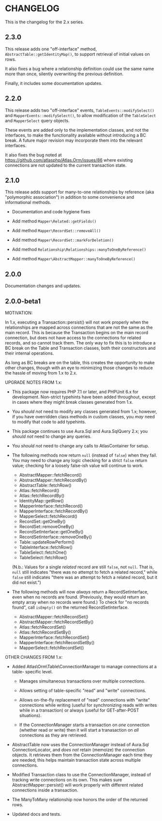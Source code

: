 # CHANGELOG

This is the changelog for the 2.x series.

## 2.3.0

This release adds one "off-interface" method, `AbstractTable::getIdentityMap()`,
to support retrieval of initial values on rows.

It also fixes a bug where a relationship definition could use the same name more
than once, silently overwriting the previous definition.

Finally, it includes some documentation updates.

## 2.2.0

This release adds two "off-interface" events, `TableEvents::modifySelect()` and
`MapperEvents::modifySelect()`, to allow modification of the `TableSelect` and
`MapperSelect` query objects.

These events are added only to the implementation classes, and not the
interfaces, to make the functionality available without introducing a BC break.
A future major revision may incorporate them into the relevant interfaces.

It also fixes the bug noted at <https://github.com/atlasphp/Atlas.Orm/issues/86>
where existing connections are not updated to the current transaction state.

## 2.1.0

This release adds support for many-to-one relationships by reference (aka
"polymorphic association") in addition to some convenience and informational
methods.

- Documentation and code hygiene fixes

- Add method `Mapper\Related::getFields()`

- Add method `Mapper\RecordSet::removeAll()`

- Add method `Mapper\RecordSet::markForDeletion()`

- Add method `Relationship\Relationships::manyToOneByReference()`

- Add method `Mapper\AbstractMapper::manyToOneByReference()`

## 2.0.0

Documentation changes and updates.

## 2.0.0-beta1

MOTIVATION:

In 1.x, executing a Transaction::persist() will not work properly when the
relationships are mapped across connections that are not the same as the main
record. This is because the Transaction begins on the main record connection,
but does not have access to the connections for related records, and so cannot
track them. The only way to fix this is to introduce a BC break on the Table and
Transaction classes, both their constructors and their internal operations.

As long as BC breaks are on the table, this creates the opportunity to make
other changes, though with an eye to minimizing those changes to reduce the
hassle of moving from 1.x to 2.x.

UPGRADE NOTES FROM 1.x:

- This package now requires PHP 7.1 or later, and PHPUnit 6.x for development.
  Non-strict typehints have been added throughout, except in cases where they
  might break classes generated from 1.x.

- You *should not* need to modify any classes generated from 1.x; however, if
  you have overridden class methods in custom classes, you *may* need to modify
  that code to add typehints.

- This package continues to use Aura.Sql and Aura.SqlQuery 2.x; you *should not*
  need to change any queries.

- You *should not* need to change any calls to AtlasContainer for setup.

- The following methods now return `null` (instead of `false`) when they fail.
  You may need to change any logic checking for a strict `false` return value;
  checking for a loosely false-ish value will continue to work.

    - AbstractMapper::fetchRecord()
    - AbstractMapper::fetchRecordBy()
    - AbstractTable::fetchRow()
    - Atlas::fetchRecord()
    - Atlas::fetchRecordBy()
    - IdentityMap::getRow()
    - MapperInterface::fetchRecord()
    - MapperInterface::fetchRecordBy()
    - MapperSelect::fetchRecord()
    - RecordSet::getOneBy()
    - RecordSet::removeOneBy()
    - RecordSetInterface::getOneBy()
    - RecordSetInterface::removeOneBy()
    - Table::updateRowPerform()
    - TableInterface::fetchRow()
    - TableSelect::fetchOne()
    - TableSelect::fetchRow()

  (N.b.: Values for a single *related* record are still `false`, not `null`.
  That is, `null` still indicates "there was no attempt to fetch a related
  record," while `false` still indicates "there was an attempt to fetch a
  related record, but it did not exist.")

- The following methods will now *always* return a RecordSetInterface, even when
  no records are found. (Previously, they would return an empty array when no
  records were found.) To check for "no records found", call `isEmpty()` on the
  returned RecordSetInterface.

    - AbstractMapper::fetchRecordSet()
    - AbstractMapper::fetchRecordSetBy()
    - Atlas::fetchRecordSet()
    - Atlas::fetchRecordSetBy()
    - MapperInterface::fetchRecordSet()
    - MapperInterface::fetchRecordSetBy()
    - MapperSelect::fetchRecordSet()

OTHER CHANGES FROM 1.x:

- Added Atlas\Orm\Table\ConnectionManager to manage connections at a table-
  specific level.

    - Manages simultaneous transactions over multiple connections.

    - Allows setting of table-specific "read" and "write" connections.

    - Allows on-the-fly replacement of "read" connections with "write"
      connections while writing (useful for synchronizing reads with writes
      while in a transaction) or always (useful for GET-after-POST situations).

    - If the ConnectionManager starts a transaction on *one* connection (whether
      read or write) then it will start a tranasaction on *all* connections as
      they are retrieved.

- AbstractTable now uses the ConnectionManager instead of Aura.Sql
  ConnectionLocator, and *does not* retain (memoize) the connection objects.
  It retrieves them from the ConnectionManager each time they are needed; this
  helps maintain transaction state across multiple connections.

- Modified Transaction class to use the ConnectionManager, instead of tracking
  write connections on its own. This makes sure AbstractMapper::persist() will
  work properly with different related connections inside a transaction.

- The ManyToMany relationship now honors the order of the returned rows.

- Updated docs and tests.

